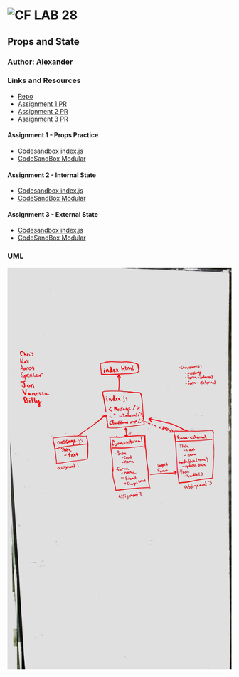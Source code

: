 ![CF](http://i.imgur.com/7v5ASc8.png) LAB 28
=================================================

## Props and State

### Author: Alexander

### Links and Resources
* [Repo](https://github.com/alex-white-401-advanced-javascript/lab-28)
* [Assignment 1 PR](https://github.com/alex-white-401-advanced-javascript/lab-28/pull/1)
* [Assignment 2 PR](https://github.com/alex-white-401-advanced-javascript/lab-28/pull/2)
* [Assignment 3 PR](https://github.com/alex-white-401-advanced-javascript/lab-28/pull/3)

#### Assignment 1 - Props Practice
* [Codesandbox index.js](https://codesandbox.io/s/github/alex-white-401-advanced-javascript/lab-28/tree/props_practice)
* [CodeSandBox Modular](https://codesandbox.io/s/xrj807rv2o)

#### Assignment 2 - Internal State
* [Codesandbox index.js](https://codesandbox.io/s/github/alex-white-401-advanced-javascript/lab-28/tree/state_internal)
* [CodeSandBox Modular](https://codesandbox.io/s/womjkry10k)

#### Assignment 3 - External State
* [Codesandbox index.js](https://codesandbox.io/s/github/alex-white-401-advanced-javascript/lab-28/tree/state_external)
* [CodeSandBox Modular](https://codesandbox.io/s/mjnrq3q59x)


### UML

![Diagram](./assets/lab-28.jpg)

<!-- #### Documentation
* [swagger](http://xyz.com) (API assignments only)
* [jsdoc](http://xyz.com) (All assignments) -->

<!-- ### Modules
#### `modulename.js`
##### Exported Values and Methods

###### `foo(thing) -> string`
Usage Notes or examples

###### `bar(array) -> array`
Usage Notes or examples

### Setup

#### Running the app
* `npm start`
* Endpoint: `/`
  
#### Tests
* How do you run tests? `npm test`
* What assertions were made?

* What assertions need to be / should be made? -->

